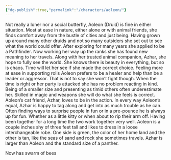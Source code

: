 ```yaml
---
{"dg-publish":true,"permalink":"/characters/aoleon/"}
---
```


 Not really a loner nor a social butterfly, Aoleon (Druid) is fine in either situation. Most at ease in nature, either alone or with animal friends, she finds comfort away from the bustle of cities and just being. Having grown up around many other druids and not so many outsiders she set out to see what the world could offer. After exploring for many years she applied to be a Pathfinder. Now working her way up the ranks she has found new meaning to her travels. Along with her trusted animal companion, Azhar, she hope to fully see the world. She knows there is beauty in everything, but so is chaos. Time will let her see if she made the correct choice. Feeling more at ease in supporting rolls Aoleon prefers to be a healer and help than be a leader or aggressor. That is not to say she won’t fight though. When the time is right or her party is attacked she has no problem reacting in kind. Being of a smaller size and presenting as timid others often underestimate her. Skilled in magic and weapons she will do what she feels is correct. Aoleon’s cat friend, Azhar, loves to be in the action. In every way Aoleon’s equal, Azhar is happy to tag along and get into as much trouble as he can. Often finding ways to surprise people in fun or in a pre-pounce he is always up for fun. Whether as a little kitty or when about to rip their arm off. Having been together for a long time the two work together very well. Aoleon is a couple inches shy of three feet tall and likes to dress in a loose interchangeable robe. One side is green, the color of her home land and the other is tan, like the seas of sand and rock she sometimes travels. Azhar is larger than Aoleon and the standard size of a panther.
 
 Now has swarm of bees
 